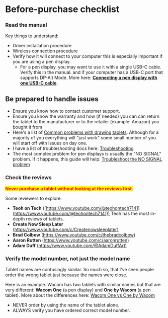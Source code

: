 # Before-purchase checklist

### Read the manual

Key things to understand:

* Driver installation procedure
* Wireless connection procedure
* Verify how it will connect to your computer this is especially important if you are using a pen display.
  * For a pen display, you may want to use it with a single USB-C cable. Verify this in the manual. and if your computer has a USB-C port that supports DP-Alt Mode. More here: [**Connecting a pen display with one USB-C cable**](../guides/pen-displays/connecting-a-pen-display.md).&#x20;

## **Be prepared to handle issues**

* Ensure you know how to contact customer support.&#x20;
* Ensure you know the warranty and how (if needed) you can can return the tablet to the manufacturer or to the retailer (example: Amazon) you bought it from&#x20;
* Here's a list of [Common problems with drawing tablets](../troubleshooting/common-problems-with-drawing-tablets.md). Although for a majority of you everything will "just work" some small number of you will start off with issues on day one.
* I have a list of troubleshooting docs here: [Troubleshooting](../troubleshooting/)&#x20;
* The most complex problem for pen displays is usually the "NO SIGNAL" problem. If it happens, this guide will help: [Troubleshoot the NO SIGNAL problem](../troubleshooting/troubleshoot-no-signal.md)  &#x20;

### Check the reviews&#x20;

<mark style="color:red;">**Never purchase a tablet without looking at the reviews first.**</mark>

Some reviewers to explore:

* **Teoh on Tech** ([https://www.youtube.com/@teohontech7141](https://www.youtube.com/@teohontech7141)) Teoh has the most in-depth reviews of tablets.
* **Create Now Sleep Later** ([https://www.youtube.com/c/Createnowsleeplater)](https://www.youtube.com/c/Createnowsleeplater)
* **Brad Colbow** ([https://www.youtube.com/c/thebradcolbow)](https://www.youtube.com/c/thebradcolbow)
* **Aaron Rutten** ([https://www.youtube.com/c/aaronrutten)](https://www.youtube.com/c/aaronrutten)
* **Adam Duff** ([https://www.youtube.com/@AdamDuffArt) ](https://www.youtube.com/@AdamDuffArt)

### Verify the model number, not just the model name

Tablet names are confusingly similar. So much so, that I've seen people order the wrong tablet just because the names were close.

Here is an example. Wacom has two tablets with similar names but that are very different: **Wacom One** (a pen display) and **One by Wacom** (a pen tablet). More about the differences here: [Wacom One vs One by Wacom](../product-info/wacom/wacom-one-vs-one-by-wacom.md)&#x20;

* NEVER order by using the name of the tablet alone.
* ALWAYS verify you have ordered correct model number.
